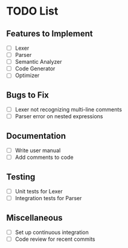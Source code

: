 # TODO List

## Features to Implement
- [ ] Lexer
- [ ] Parser
- [ ] Semantic Analyzer
- [ ] Code Generator
- [ ] Optimizer

## Bugs to Fix
- [ ] Lexer not recognizing multi-line comments
- [ ] Parser error on nested expressions

## Documentation
- [ ] Write user manual
- [ ] Add comments to code

## Testing
- [ ] Unit tests for Lexer
- [ ] Integration tests for Parser

## Miscellaneous
- [ ] Set up continuous integration
- [ ] Code review for recent commits